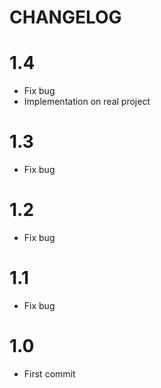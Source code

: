 # CHANGELOG

# 1.4
- Fix bug
- Implementation on real project

# 1.3
- Fix bug

# 1.2
- Fix bug

# 1.1
- Fix bug

# 1.0
- First commit